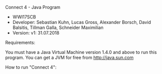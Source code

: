  Connect 4 - Java Program

- WWI17SCB
- Developer: Sebastian Kuhn, Lucas Gross, Alexander Borsch, David Balsitis, Tillman Galla, Schneider Maximilian
- Version: v1: 31.07.2018 


Requirements:

You must have a Java Virtual Machine version 1.4.0 and above to run this program.
You can get a JVM for free from http://java.sun.com

How to run "Connect 4":

